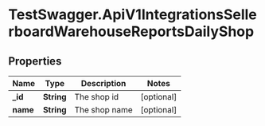 # TestSwagger.ApiV1IntegrationsSellerboardWarehouseReportsDailyShop

## Properties

Name | Type | Description | Notes
------------ | ------------- | ------------- | -------------
**_id** | **String** | The shop id | [optional] 
**name** | **String** | The shop name | [optional] 


